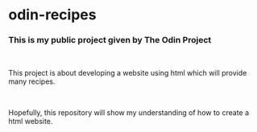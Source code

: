 # odin-recipes
### This is my public project given by The Odin Project <br> 
<br>
<p>This project is about developing a website using html which will provide many recipes.</p>
<br>
<p>Hopefully, this repository will show my understanding of how to create a html website.</p>
